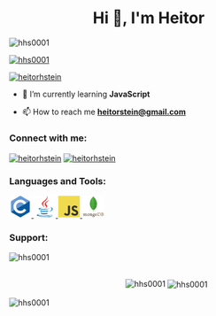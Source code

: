 <h1 align="center">Hi 👋, I'm Heitor</h1>
<p align="left"> <img src="https://komarev.com/ghpvc/?username=hhs0001&label=Profile%20views&color=0e75b6&style=flat" alt="hhs0001" /> </p>

<p align="left"> <a href="https://github.com/ryo-ma/github-profile-trophy"><img src="https://github-profile-trophy.vercel.app/?username=hhs0001" alt="hhs0001" /></a> </p>

<p align="left"> <a href="https://twitter.com/heitorhstein" target="blank"><img src="https://img.shields.io/twitter/follow/heitorhstein?logo=twitter&style=for-the-badge" alt="heitorhstein" /></a> </p>

- 🌱 I’m currently learning **JavaScript**

- 📫 How to reach me **heitorstein@gmail.com**

<h3 align="left">Connect with me:</h3>
<p align="left">
<a href="https://twitter.com/heitorhstein" target="blank"><img align="center" src="https://raw.githubusercontent.com/rahuldkjain/github-profile-readme-generator/master/src/images/icons/Social/twitter.svg" alt="heitorhstein" height="30" width="40" /></a>
<a href="https://instagram.com/heitorhstein" target="blank"><img align="center" src="https://raw.githubusercontent.com/rahuldkjain/github-profile-readme-generator/master/src/images/icons/Social/instagram.svg" alt="heitorhstein" height="30" width="40" /></a>
</p>

<h3 align="left">Languages and Tools:</h3>
<p align="left"> <a href="https://www.cprogramming.com/" target="_blank"> <img src="https://raw.githubusercontent.com/devicons/devicon/master/icons/c/c-original.svg" alt="c" width="40" height="40"/> </a> <a href="https://www.java.com" target="_blank"> <img src="https://raw.githubusercontent.com/devicons/devicon/master/icons/java/java-original.svg" alt="java" width="40" height="40"/> </a> <a href="https://developer.mozilla.org/en-US/docs/Web/JavaScript" target="_blank"> <img src="https://raw.githubusercontent.com/devicons/devicon/master/icons/javascript/javascript-original.svg" alt="javascript" width="40" height="40"/> </a> <a href="https://www.mongodb.com/" target="_blank"> <img src="https://raw.githubusercontent.com/devicons/devicon/master/icons/mongodb/mongodb-original-wordmark.svg" alt="mongodb" width="40" height="40"/> </a> </p>

<h3 align="left">Support:</h3>
<p><a href="https://www.buymeacoffee.com/hhs0001"> <img align="left" src="https://cdn.buymeacoffee.com/buttons/v2/default-yellow.png" height="50" width="210" alt="hhs0001" /></a></p><br><br>

<p><img align="left" src="https://github-readme-stats.vercel.app/api/top-langs?username=hhs0001&show_icons=true&locale=en&layout=compact" alt="hhs0001" /></p>

<p>&nbsp;<img align="center" src="https://github-readme-stats.vercel.app/api?username=hhs0001&show_icons=true&locale=en" alt="hhs0001" /></p>

<p><img align="center" src="https://github-readme-streak-stats.herokuapp.com/?user=hhs0001&" alt="hhs0001" /></p>
